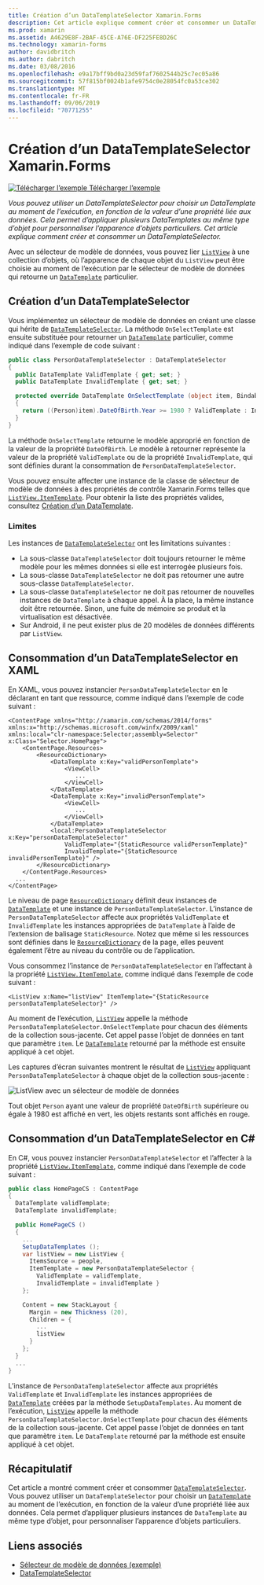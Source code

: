 ```yaml
---
title: Création d’un DataTemplateSelector Xamarin.Forms
description: Cet article explique comment créer et consommer un DataTemplateSelector, qui permet de choisir un DataTemplate au moment de l’exécution, en fonction de la valeur d’une propriété liée aux données.
ms.prod: xamarin
ms.assetid: A4629E8F-2BAF-45CE-A76E-DF225FE8D26C
ms.technology: xamarin-forms
author: davidbritch
ms.author: dabritch
ms.date: 03/08/2016
ms.openlocfilehash: e9a17bff9bd0a23d59faf7602544b25c7ec05a86
ms.sourcegitcommit: 57f815bf0024b1afe9754c0e28054fc0a53ce302
ms.translationtype: MT
ms.contentlocale: fr-FR
ms.lasthandoff: 09/06/2019
ms.locfileid: "70771255"
---
```

# <a name="creating-a-xamarinforms-datatemplateselector"></a>Création d’un DataTemplateSelector Xamarin.Forms

[![Télécharger l’exemple](~/media/shared/download.png) Télécharger l’exemple](https://docs.microsoft.com/samples/xamarin/xamarin-forms-samples/templates-datatemplateselector)

_Vous pouvez utiliser un DataTemplateSelector pour choisir un DataTemplate au moment de l’exécution, en fonction de la valeur d’une propriété liée aux données. Cela permet d’appliquer plusieurs DataTemplates au même type d’objet pour personnaliser l’apparence d’objets particuliers. Cet article explique comment créer et consommer un DataTemplateSelector._

Avec un sélecteur de modèle de données, vous pouvez lier [`ListView`](xref:Xamarin.Forms.ListView) à une collection d’objets, où l’apparence de chaque objet du `ListView` peut être choisie au moment de l’exécution par le sélecteur de modèle de données qui retourne un [`DataTemplate`](xref:Xamarin.Forms.DataTemplate) particulier.

## <a name="creating-a-datatemplateselector"></a>Création d’un DataTemplateSelector

Vous implémentez un sélecteur de modèle de données en créant une classe qui hérite de [`DataTemplateSelector`](xref:Xamarin.Forms.DataTemplateSelector). La méthode `OnSelectTemplate` est ensuite substituée pour retourner un [`DataTemplate`](xref:Xamarin.Forms.DataTemplate) particulier, comme indiqué dans l’exemple de code suivant :

```csharp
public class PersonDataTemplateSelector : DataTemplateSelector
{
  public DataTemplate ValidTemplate { get; set; }
  public DataTemplate InvalidTemplate { get; set; }

  protected override DataTemplate OnSelectTemplate (object item, BindableObject container)
  {
    return ((Person)item).DateOfBirth.Year >= 1980 ? ValidTemplate : InvalidTemplate;
  }
}
```

La méthode `OnSelectTemplate` retourne le modèle approprié en fonction de la valeur de la propriété `DateOfBirth`. Le modèle à retourner représente la valeur de la propriété `ValidTemplate` ou de la propriété `InvalidTemplate`, qui sont définies durant la consommation de `PersonDataTemplateSelector`.

Vous pouvez ensuite affecter une instance de la classe de sélecteur de modèle de données à des propriétés de contrôle Xamarin.Forms telles que [`ListView.ItemTemplate`](xref:Xamarin.Forms.ItemsView`1). Pour obtenir la liste des propriétés valides, consultez [Création d’un DataTemplate](~/xamarin-forms/app-fundamentals/templates/data-templates/creating.md).

### <a name="limitations"></a>Limites

Les instances de [`DataTemplateSelector`](xref:Xamarin.Forms.DataTemplateSelector) ont les limitations suivantes :

- La sous-classe `DataTemplateSelector` doit toujours retourner le même modèle pour les mêmes données si elle est interrogée plusieurs fois.
- La sous-classe `DataTemplateSelector` ne doit pas retourner une autre sous-classe `DataTemplateSelector`.
- La sous-classe `DataTemplateSelector` ne doit pas retourner de nouvelles instances de `DataTemplate` à chaque appel. À la place, la même instance doit être retournée. Sinon, une fuite de mémoire se produit et la virtualisation est désactivée.
- Sur Android, il ne peut exister plus de 20 modèles de données différents par `ListView`.

## <a name="consuming-a-datatemplateselector-in-xaml"></a>Consommation d’un DataTemplateSelector en XAML

En XAML, vous pouvez instancier `PersonDataTemplateSelector` en le déclarant en tant que ressource, comme indiqué dans l’exemple de code suivant :

```xaml
<ContentPage xmlns="http://xamarin.com/schemas/2014/forms" xmlns:x="http://schemas.microsoft.com/winfx/2009/xaml" xmlns:local="clr-namespace:Selector;assembly=Selector" x:Class="Selector.HomePage">
    <ContentPage.Resources>
        <ResourceDictionary>
            <DataTemplate x:Key="validPersonTemplate">
                <ViewCell>
                   ...
                </ViewCell>
            </DataTemplate>
            <DataTemplate x:Key="invalidPersonTemplate">
                <ViewCell>
                   ...
                </ViewCell>
            </DataTemplate>
            <local:PersonDataTemplateSelector x:Key="personDataTemplateSelector"
                ValidTemplate="{StaticResource validPersonTemplate}"
                InvalidTemplate="{StaticResource invalidPersonTemplate}" />
        </ResourceDictionary>
    </ContentPage.Resources>
  ...
</ContentPage>
```

Le niveau de page [`ResourceDictionary`](xref:Xamarin.Forms.ResourceDictionary) définit deux instances de [`DataTemplate`](xref:Xamarin.Forms.DataTemplate) et une instance de `PersonDataTemplateSelector`. L’instance de `PersonDataTemplateSelector` affecte aux propriétés `ValidTemplate` et `InvalidTemplate` les instances appropriées de `DataTemplate` à l’aide de l’extension de balisage `StaticResource`. Notez que même si les ressources sont définies dans le [`ResourceDictionary`](xref:Xamarin.Forms.ResourceDictionary) de la page, elles peuvent également l’être au niveau du contrôle ou de l’application.

Vous consommez l’instance de `PersonDataTemplateSelector` en l’affectant à la propriété [`ListView.ItemTemplate`](xref:Xamarin.Forms.ItemsView`1), comme indiqué dans l’exemple de code suivant :

```xaml
<ListView x:Name="listView" ItemTemplate="{StaticResource personDataTemplateSelector}" />
```

Au moment de l’exécution, [`ListView`](xref:Xamarin.Forms.ListView) appelle la méthode `PersonDataTemplateSelector.OnSelectTemplate` pour chacun des éléments de la collection sous-jacente. Cet appel passe l’objet de données en tant que paramètre `item`. Le [`DataTemplate`](xref:Xamarin.Forms.DataTemplate) retourné par la méthode est ensuite appliqué à cet objet.

Les captures d’écran suivantes montrent le résultat de [`ListView`](xref:Xamarin.Forms.ListView) appliquant `PersonDataTemplateSelector` à chaque objet de la collection sous-jacente :

![](selector-images/data-template-selector.png "ListView avec un sélecteur de modèle de données")

Tout objet `Person` ayant une valeur de propriété `DateOfBirth` supérieure ou égale à 1980 est affiché en vert, les objets restants sont affichés en rouge.

## <a name="consuming-a-datatemplateselector-in-cnum"></a>Consommation d’un DataTemplateSelector en C&num;

En C#, vous pouvez instancier `PersonDataTemplateSelector` et l’affecter à la propriété [`ListView.ItemTemplate`](xref:Xamarin.Forms.ItemsView`1), comme indiqué dans l’exemple de code suivant :

```csharp
public class HomePageCS : ContentPage
{
  DataTemplate validTemplate;
  DataTemplate invalidTemplate;

  public HomePageCS ()
  {
    ...
    SetupDataTemplates ();
    var listView = new ListView {
      ItemsSource = people,
      ItemTemplate = new PersonDataTemplateSelector {
        ValidTemplate = validTemplate,
        InvalidTemplate = invalidTemplate }
    };

    Content = new StackLayout {
      Margin = new Thickness (20),
      Children = {
        ...
        listView
      }
    };
  }
  ...  
}
```

L’instance de `PersonDataTemplateSelector` affecte aux propriétés `ValidTemplate` et `InvalidTemplate` les instances appropriées de [`DataTemplate`](xref:Xamarin.Forms.DataTemplate) créées par la méthode `SetupDataTemplates`. Au moment de l’exécution, [`ListView`](xref:Xamarin.Forms.ListView) appelle la méthode `PersonDataTemplateSelector.OnSelectTemplate` pour chacun des éléments de la collection sous-jacente. Cet appel passe l’objet de données en tant que paramètre `item`. Le `DataTemplate` retourné par la méthode est ensuite appliqué à cet objet.

## <a name="summary"></a>Récapitulatif

Cet article a montré comment créer et consommer [`DataTemplateSelector`](xref:Xamarin.Forms.DataTemplateSelector). Vous pouvez utiliser un `DataTemplateSelector` pour choisir un [`DataTemplate`](xref:Xamarin.Forms.DataTemplate) au moment de l’exécution, en fonction de la valeur d’une propriété liée aux données. Cela permet d’appliquer plusieurs instances de `DataTemplate` au même type d’objet, pour personnaliser l’apparence d’objets particuliers.

## <a name="related-links"></a>Liens associés

- [Sélecteur de modèle de données (exemple)](https://docs.microsoft.com/samples/xamarin/xamarin-forms-samples/templates-datatemplateselector)
- [DataTemplateSelector](xref:Xamarin.Forms.DataTemplateSelector)
